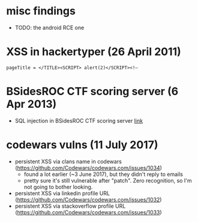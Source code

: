 # misc findings
* TODO: the android RCE one

# XSS in hackertyper (26 April 2011)
```
pageTitle = </TITLE><SCRIPT> alert(2)</SCRIPT><!–
```

# BSidesROC CTF scoring server (6 Apr 2013) 
* SQL injection in BSidesROC CTF scoring server [link](https://twitter.com/BSidesROC/status/320574435180552195) 

# codewars vulns (11 July 2017)
* persistent XSS via clans name in codewars (https://github.com/Codewars/codewars.com/issues/1034)
  * found a lot earlier (~3 June 2017), but they didn't reply to emails
  * pretty sure it's still vulnerable after "patch". Zero recognition, so I'm not going to bother looking.
* persistent XSS via linkedin profile URL (https://github.com/Codewars/codewars.com/issues/1032)
* persistent XSS via stackoverflow profile URL (https://github.com/Codewars/codewars.com/issues/1033)

